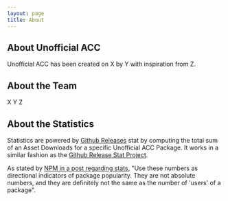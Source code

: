```yaml
---
layout: page
title: About
---
```


## About Unofficial ACC

Unofficial ACC has been created on X by Y with inspiration from Z.

## About the Team

X Y Z

## About the Statistics

Statistics are powered by [Github Releases](https://docs.github.com/en/repositories/releasing-projects-on-github/about-releases) stat by computing the total sum of an Asset Downloads for a specific Unofficial ACC Package. It works in a similar fashion as the [Github Release Stat Project](https://github.com/Somsubhra/github-release-stats).

As stated by [NPM in a post regarding stats](https://blog.npmjs.org/post/92574016600/numeric-precision-matters-how-npm-download-counts-work.html), "Use these numbers as directional indicators of package popularity. They are not absolute numbers, and they are definitely not the same as the number of 'users' of a package".
